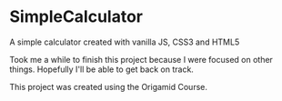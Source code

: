 # SimpleCalculator

A simple calculator created with vanilla JS, CSS3 and HTML5

Took me a while to finish this project because I were focused on other things.
Hopefully I'll be able to get back on track.

This project was created using the Origamid Course.
